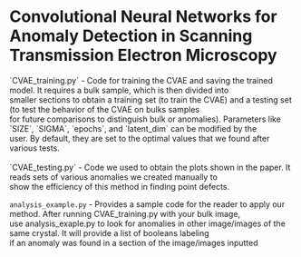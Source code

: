 <h1> Convolutional Neural Networks for Anomaly Detection in Scanning Transmission Electron Microscopy  </h1>
`CVAE_training.py` - Code for training the CVAE and saving the trained model. It requires a bulk sample, which is then divided into <br />
smaller sections to obtain a training set (to train the CVAE) and a testing set (to test the behavior of the CVAE on bulks samples <br />
for future comparisons to distinguish bulk or anomalies). Parameters like `SIZE`, `SIGMA`, `epochs`, and `latent_dim` can be modified by the <br />
user. By default, they are set to the optimal values that we found after various tests. <br />
<br />
`CVAE_testing.py` - Code we used to obtain the plots shown in the paper. It reads sets of various anomalies we created manually to <br />
show the efficiency of this method in finding point defects. <br />

`analysis_example.py` - Provides a sample code for the reader to apply our method. After running CVAE_training.py with your bulk image, <br />
use analysis_exaple.py to look for anomalies in other image/images of the same crystal. It will provide a list of booleans labeling  <br />
if an anomaly was found in a section of the image/images inputted <br />
